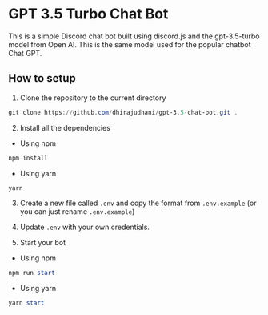 

# GPT 3.5 Turbo Chat Bot

This is a simple Discord chat bot built using discord.js and the gpt-3.5-turbo model from Open AI. This is the same model used for the popular chatbot Chat GPT.



## How to setup

1. Clone the repository to the current directory

```powershell
git clone https://github.com/dhirajudhani/gpt-3.5-chat-bot.git .
```

2. Install all the dependencies

- Using npm
```powershell
npm install
```

- Using yarn
```powershell
yarn
```

3. Create a new file called `.env` and copy the format from `.env.example` (or you can just rename `.env.example`)

4. Update `.env` with your own credentials.

5. Start your bot

- Using npm
```powershell
npm run start
```

- Using yarn
```powershell
yarn start
```

